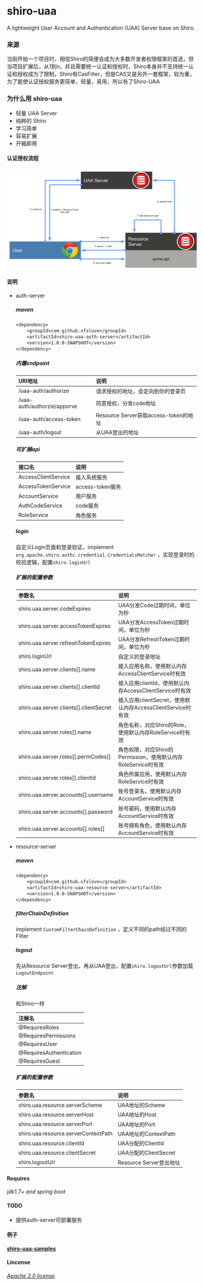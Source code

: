 # shiro-uaa



A lightweight User Account and Authentication (UAA) Server base on Shiro.

### 来源

当刚开始一个项目时，相信Shiro的简便会成为大多数开发者权限框架的首选，但当项目扩展后，从1到n，并且需要统一认证和授权时，Shiro本身并不支持统一认证和授权成为了限制，Shiro有CasFilter，但是CAS又是另外一套框架，较为重，为了能使认证授权服务更简单，轻量，易用，所以有了Shiro-UAA

### 为什么用 shiro-uaa

- 轻量 UAA Server
- 纯粹的 Shiro
- 学习简单
- 容易扩展
- 开箱即用

#### 认证授权流程

![map.png](map.png)



#### 说明

- auth-server

  ##### maven

  ```
  <dependency>
      <groupId>com.github.xfslove</groupId>
      <artifactId>shiro-uaa-auth-server</artifactId>
      <version>1.0.0-SNAPSHOT</version>
  </dependency>
  ```

  ##### 内置endpoint

  | URI地址                     | 说明                                  |
  | --------------------------- | ------------------------------------- |
  | /uaa-auth/authorize         | 请求授权的地址，会定向到你的登录页    |
  | /uaa-auth/authorzie/apporve | 同意授权，分发code地址                |
  | /uaa-auth/access-token      | Resource Server获取access-token的地址 |
  | /uaa-auth/logout            | 从UAA登出的地址                       |

  ##### 可扩展api

  | 接口名              | 说明             |
  | ------------------- | ---------------- |
  | AccessClientService | 接入系统服务     |
  | AccessTokenService  | access-token服务 |
  | AccountService      | 用户服务         |
  | AuthCodeService     | code服务         |
  | RoleService         | 角色服务         |

  ##### login

  自定义Login页面和登录验证，implement `org.apache.shiro.authc.credential.CredentialsMatcher` ，实现登录时的校验逻辑，配置`shiro.loginUrl`

  ##### 扩展的配置参数

  | 参数名                                  | 说明                                                         |
  | --------------------------------------- | ------------------------------------------------------------ |
  | shiro.uaa.server.codeExpires            | UAA分发Code过期时间，单位为秒                                |
  | shiro.uaa.server.accessTokenExpires     | UAA分发AccessToken过期时间，单位为秒                         |
  | shiro.uaa.server.refreshTokenExpires    | UAA分发RefreshToken过期时间，单位为秒                        |
  | shiro.loginUrl                          | 自定义的登录地址                                             |
  | shiro.uaa.server.clients[].name         | 接入应用名称，使用默认内存AccessClientService时有效          |
  | shiro.uaa.server.clients[].clientId     | 接入应用clientId，使用默认内存AccessClientService时有效      |
  | shiro.uaa.server.clients[].clientSecret | 接入应用clientSecret，使用默认内存AccessClientService时有效  |
  | shiro.uaa.server.roles[].name           | 角色名称，对应Shiro的Role，使用默认内存RoleService时有效     |
  | shiro.uaa.server.roles[].permCodes[]    | 角色权限，对应Shiro的Permission，使用默认内存RoleService时有效 |
  | shiro.uaa.server.roles[].clientId       | 角色所属应用，使用默认内存RoleService时有效                  |
  | shiro.uaa.server.accounts[].username    | 账号登录名，使用默认内存AccountService时有效                 |
  | shiro.uaa.server.accounts[].password    | 账号密码，使用默认内存AccountService时有效                   |
  | shiro.uaa.server.accounts[].roles[]     | 账号拥有角色，使用默认内存AccountService时有效               |

  

- resource-server

  ##### maven

  ```
  <dependency>
      <groupId>com.github.xfslove</groupId>
      <artifactId>shiro-uaa-resource-server</artifactId>
      <version>1.0.0-SNAPSHOT</version>
  </dependency>
  ```

  ##### filterChainDefinition

  implement `CustomFilterChainDefinition` ，定义不同的path经过不同的Filter

  ##### logout

  先从Resource Server登出，再从UAA登出，配置`shiro.logoutUrl`参数加载`LogoutEndpoint`

  ##### 注解

  和Shiro一样

  | 注解名                  |
  | ----------------------- |
  | @RequiresRoles          |
  | @RequiresPermissions    |
  | @RequiresUser           |
  | @RequiresAuthentication |
  | @RequiresGuest          |

  ##### 扩展的配置参数

  | 参数名                               | 说明                    |
  | ------------------------------------ | ----------------------- |
  | shiro.uaa.resource.serverScheme      | UAA地址的Scheme         |
  | shiro.uaa.resource.serverHost        | UAA地址的Host           |
  | shiro.uaa.resource.serverPort        | UAA地址的Port           |
  | shiro.uaa.resource.serverContextPath | UAA地址的ContextPath    |
  | shiro.uaa.resource.clientId          | UAA分配的ClientId       |
  | shiro.uaa.resource.clientSecret      | UAA分配的ClientSecret   |
  | shiro.logoutUrl                      | Resource Server登出地址 |

#### Requires

*jdk1.7+ and spring boot*

#### TODO

- 提供auth-server可部署服务

#### 例子

[**shiro-uaa-samples**](https://github.com/xfslove/shiro-uaa-samples)

#### Lincense

[*Apache 2.0 license*](license).





